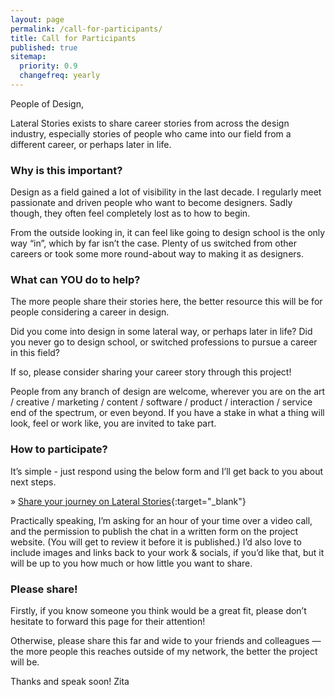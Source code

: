 ```yaml
---
layout: page
permalink: /call-for-participants/
title: Call for Participants
published: true
sitemap:
  priority: 0.9
  changefreq: yearly
---
```


People of Design,

Lateral Stories exists to share career stories from across the design industry, especially stories of people who came into our field from a different career, or perhaps later in life.

### Why is this important?

Design as a field gained a lot of visibility in the last decade. I regularly meet passionate and driven people who want to become designers. Sadly though, they often feel completely lost as to how to begin. 

From the outside looking in, it can feel like going to design school is the only way “in”, which by far isn’t the case. Plenty of us switched from other careers or took some more round-about way to making it as designers.

### What can YOU do to help?

The more people share their stories here, the better resource this will be for people considering a career in design.

Did you come into design in some lateral way, or perhaps later in life? Did you never go to design school, or switched professions to pursue a career in this field?

If so, please consider sharing your career story through this project! 

People from any branch of design are welcome, wherever you are on the art / creative / marketing / content / software / product / interaction / service end of the spectrum, or even beyond. If you have a stake in what a thing will look, feel or work like, you are invited to take part.

### How to participate?

It’s simple - just respond using the below form and I’ll get back to you about next steps.

&raquo; [Share your journey on Lateral Stories](https://bit.ly/lateralstories-intake){:target="_blank"}

Practically speaking, I’m asking for an hour of your time over a video call, and the permission to publish the chat in a written form on the project website. (You will get to review it before it is published.) I’d also love to include images and links back to your work & socials, if you’d like that, but it will be up to you how much or how little you want to share.

### Please share!

Firstly, if you know someone you think would be a great fit, please don’t hesitate to forward this page for their attention! 

Otherwise, please share this far and wide to your friends and colleagues — the more people this reaches outside of my network, the better the project will be.

Thanks and speak soon!
Zita




